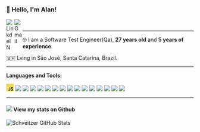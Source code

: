 ### 👋 Hello, I'm Alan!

<a target="_blank" href="https://www.linkedin.com/in/alansc/">
  <img align="left" alt="LinkdeIN" width="22px" src="https://cdn.jsdelivr.net/npm/simple-icons@v3/icons/linkedin.svg" />
</a>
<a target="_blank" href="mailto:alan.schveitzer@gmail.com">
  <img align="left" alt="Gmail" width="22px" src="https://cdn.jsdelivr.net/npm/simple-icons@v3/icons/gmail.svg" />
</a>  
</br>

---- 

🤓 I am a Software Test Engineer(Qa), **27 years old** and **5 years of experience**.

🇧🇷 Lving in São José, Santa Catarina, Brazil.

----

**Languages and Tools:**  

<code><img height="20" src="https://raw.githubusercontent.com/github/explore/80688e429a7d4ef2fca1e82350fe8e3517d3494d/topics/javascript/javascript.png"></code>
<code><img height="20" src="https://api.iconify.design/logos:python.svg"></code>
<code><img height="20" src="https://api.iconify.design/logos:java.svg"></code>
<code><img height="20" src="https://w7.pngwing.com/pngs/552/345/png-transparent-sql-database-computer-icons-sql-icon-blue-text-rectangle.png"></code>
<code><img height="20" src="https://api.iconify.design/logos:selenium.svg"></code>
<code><img height="20" src="https://www.testautomation.app/wp-content/uploads/2018/11/webdriver-robot-with-dots.png"></code>
<code><img height="20" src="https://api.iconify.design/logos:appium.svg"></code>
<code><img height="20" src="https://api.iconify.design/logos:cucumber.svg"></code>
<code><img height="20" src="https://tetamap.files.wordpress.com/2015/02/pytest1.png"></code>
<code><img height="20" src="https://behave.readthedocs.io/en/latest/_static/behave_logo1.png"></code>
<code><img height="20" src="https://cdn.iconscout.com/icon/free/png-512/jira-282222.png"></code>
<code><img height="20" src="https://api.iconify.design/logos:postman.svg"></code>
<code><img height="20" src="https://api.iconify.design/logos:git-icon.svg"></code>
<code><img height="20" src="https://api.iconify.design/logos:docker-icon.svg"></code>
<code><img height="20" src="https://p7.hiclipart.com/preview/483/345/293/android-studio-integrated-development-environment-intellij-idea-software-build-studio.jpg"></code>
<code><img height="20" src="https://api.iconify.design/logos:jenkins.svg"></code>

----

#### <img src="https://media.giphy.com/media/VgCDAzcKvsR6OM0uWg/giphy.gif" width="50"> View my stats on Github 
   
![Schveitzer GitHub Stats](https://github-readme-stats.vercel.app/api?username=Schveitzer&show_icons=true)
